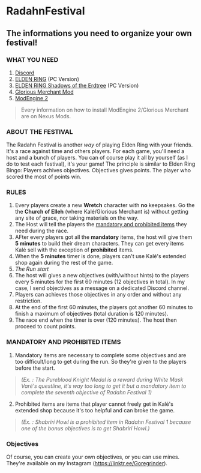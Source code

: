 # RadahnFestival
## The informations you need to organize your own festival! 
### WHAT YOU NEED
1. [Discord](https://discord.com/)
2. [ELDEN RING](https://store.steampowered.com/app/1245620/ELDEN_RING/) (PC Version)
3. [ELDEN RING Shadows of the Erdtree](https://store.steampowered.com/app/2778580/ELDEN_RING_Shadow_of_the_Erdtree/) (PC Version)
4. [Glorious Merchant Mod](https://www.nexusmods.com/eldenring/mods/5192)
5. [ModEngine 2](https://github.com/soulsmods/ModEngine2/releases/tag/release-2.1.0)
>Every information on how to install ModEngine 2/Glorious Merchant are on Nexus Mods. 

### ABOUT THE FESTIVAL
The Radahn Festival is another _way_ of playing Elden Ring with your friends. It's a race against time and others players. For each game, you'll need a host and a bunch of players. You can of course play it all by yourself (as I do to test each festival), it's your game! The principle is similar to Elden Ring Bingo: Players achives objectives. Objectives gives points. The player who scored the most of points win. 

### RULES
1. Every players create a new **Wretch** character with **no** keepsakes. Go the the **Church of Elleh** (where Kalé/Glorious Merchant is) without getting any site of grace, nor taking materials on the way.
2. The Host will tell the players the [mandatory and prohibited items](#mandatory-and-prohibited-items) they need during the race.
3. AFter every players got all the **mandatory** items, the host will give them **5 minutes** to build their dream characters. They can get every items Kalé sell with the exception of **prohibited** items.
4. When the **5 minutes** timer is done, players can't use Kalé's extended shop again during the rest of the game. 
5. _The Run start_
6. The host will gives a new objectives (with/without hints) to the players every 5 minutes for the first 60 minutes (12 objectives in total). In my case, I send objectives as a message on a dedicated Discord channel.
7. Players can achieves those objectives in any order and without any restriction.
8. At the end of the first 60 minutes, the players got another 60 minutes to finish a maximum of objectives (total duration is 120 minutes).
9. The race end when the timer is over (120 minutes). The host then proceed to count points.

### MANDATORY AND PROHIBITED ITEMS
1. Mandatory items are necessary to complete some objectives and are too difficult/long to get during the run. So they're given to the players before the start.
>_(Ex. : The Pureblood Knight Medal is a reward during White Mask Varé's questline, it's way too long to get it but a mandatory item to complete the seventh objective of Radahn Festival 1)_
2. Prohibited items are items that player cannot freely get in Kalé's extended shop because it's too helpful and can broke the game.
>_(Ex. : Shabriri Howl is a prohibited item in Radahn Festival 1 because one of the bonus objectives is to get Shabriri Howl.)_

### Objectives
Of course, you can create your own objectives, or you can use mines. They're available on my Instagram (https://linktr.ee/Goregrinder). 
